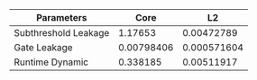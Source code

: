 | Parameters | Core | L2 |
| --- | --- | --- |
| Subthreshold Leakage | 1.17653 | 0.00472789 |
| Gate Leakage | 0.00798406 | 0.000571604 |
| Runtime Dynamic | 0.338185 | 0.00511917 |
